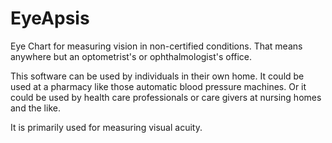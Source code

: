 EyeApsis
=========

Eye Chart for measuring vision in non-certified conditions.
That means anywhere but an optometrist's or ophthalmologist's office.

This software can be used by individuals in their own home.  It could be
used at a pharmacy like those automatic blood pressure machines.  Or
it could be used by health care professionals or care givers at nursing
homes and the like.

It is primarily used for measuring visual acuity.



